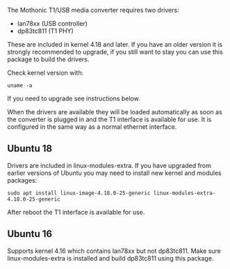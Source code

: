 The Mothonic T1/USB media converter requires two drivers:

   * lan78xx (USB controller)
   * dp83tc811 (T1 PHY)

These are included in kernel 4.18 and later. If you have an older version it is strongly recommended to upgrade, if you still want to stay you can use this package to build the drivers.

Check kernel version with:

    uname -a

If you need to upgrade see instructions below.

When the drivers are available they will be loaded automatically as soon as the converter is plugged in and the T1 interface is available for use. It is configured in the same way as a normal ethernet interface.


## Ubuntu 18

Drivers are included in linux-modules-extra. If you have upgraded from earlier versions of Ubuntu you may need to install new kernel and modules packages:
    
    sudo apt install linux-image-4.18.0-25-generic linux-modules-extra-4.18.0-25-generic
    
After reboot the T1 interface is available for use.

## Ubuntu 16

Supports kernel 4.16 which contains lan78xx but not dp83tc811. Make sure linux-modules-extra is installed and build dp83tc811 using this package.
